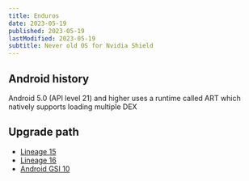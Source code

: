 ```yaml
---
title: Enduros
date: 2023-05-19
published: 2023-05-19
lastModified: 2023-05-19
subtitle: Never old OS for Nvidia Shield
---
```

## Android history

Android 5.0 (API level 21) and higher uses a runtime called ART which natively supports loading multiple DEX

## Upgrade path

- [Lineage 15](/linux/build-lineage-15)
- [Lineage 16](/linux/build-lineage-16)
- [Android GSI 10](/linux/build-android-gsi-10)